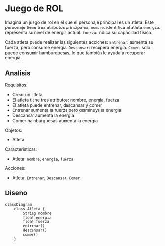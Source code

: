 # Juego de ROL

Imagina un juego de rol en el que el personaje principal es un atleta.
Este personaje tiene tres atributos principales:
`nombre`: identifica al atleta
`energía`: representa su nivel de energía actual.
`fuerza`: indica su capacidad física.

Cada atleta puede realizar las siguientes acciones:
`Entrenar`: aumenta su fuerza, pero consume energía.
`Descansar`: recupera energía.
`Comer`: solo puede consumir hamburguesas, lo que también le ayuda a recuperar energía.

## Analisis

Requisitos:

- Crear un atleta
- El atleta tiene tres atributos: nombre, energia, fuerza
- El atleta puede entrenar, descansar y comer
- Entrenar aumenta la fuerza pero disminuye la energia
- Descansar aumenta la energia
- Comer hamburguesas aumenta la energia

Objetos:

- Atleta

Características:

- Atleta: `nombre`, `energía`, `fuerza`
  
Acciones:

- Atleta: `Entrenar`, `Descansar`, `Comer`

## Diseño

```mermaid
classDiagram
    class Atleta {
        String nombre
        float energia
        float fuerza
        entrenar()
        descansar()
        comer()
    }
```
